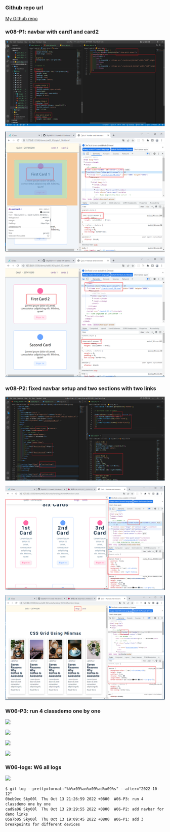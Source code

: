### Github repo url

[My Github repo](https://github.com/Sky00l/1111-sweb-1N-demo-207410290)

### w08-P1: navbar with card1 and card2

![](w08-p1-1.png)

![](w08-p1-2.png)

![](w08-p1-3.png)

### w08-P2: fixed navbar setup and two sections with two links

![](w08-p2-1.png)

![](w08-p2-2.png)

![](w08-p2-3.png)

### W06-P3: run 4 classdemo one by one

![](w06-p3-1.png)

![](w06-p3-2.png)

![](w06-p3-3.png)

![](w06-p3-4.png)

### W06-logs: W6 all logs

![](w06-p4.png)

```
$ git log --pretty=format:"%h%x09%an%x09%ad%x09%s" --after="2022-10-12"
0beb9ec Sky00l  Thu Oct 13 21:26:59 2022 +0800  W06-P3: run 4 classdemo one by one
cad9a06 Sky00l  Thu Oct 13 20:29:55 2022 +0800  W06-P2: add navbar for demo links
05a7b05 Sky00l  Thu Oct 13 19:09:45 2022 +0800  W06-P1: add 3 breakpoints for different devices

```
